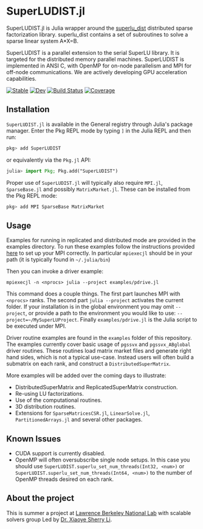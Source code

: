# SuperLUDIST.jl

SuperLUDIST.jl is Julia wrapper around the [superlu_dist](https://github.com/xiaoyeli/superlu_dist) distributed sparse factorization library. superlu_dist contains a set of subroutines to solve a sparse linear system A*X=B.

SuperLUDIST is a parallel extension to the serial SuperLU library. It is targeted for the distributed memory parallel machines. SuperLUDIST is implemented in ANSI C, with OpenMP for on-node parallelism and MPI for off-node communications. We are actively developing GPU acceleration capabilities.

[![Stable](https://img.shields.io/badge/docs-stable-blue.svg)](https://aa25desh.github.io/SuperLUDIST.jl/stable/)
[![Dev](https://img.shields.io/badge/docs-dev-blue.svg)](https://aa25desh.github.io/SuperLUDIST.jl/dev/)
[![Build Status](https://github.com/aa25desh/SuperLUDIST.jl/actions/workflows/CI.yml/badge.svg?branch=main)](https://github.com/aa25desh/SuperLUDIST.jl/actions/workflows/CI.yml?query=branch%3Amain)
[![Coverage](https://codecov.io/gh/aa25desh/SuperLUDIST.jl/branch/main/graph/badge.svg)](https://codecov.io/gh/aa25desh/SuperLUDIST.jl)


## Installation
`SuperLUDIST.jl` is available in the General registry through Julia's package manager. 
Enter the Pkg REPL mode by typing `]` in the Julia REPL and then run:
```julia
pkg> add SuperLUDIST
```

or equivalently via the `Pkg.jl` API:
```julia
julia> import Pkg; Pkg.add("SuperLUDIST")
```

Proper use of `SuperLUDIST.jl` will typically also require `MPI.jl`, `SparseBase.jl` and possibly `MatrixMarket.jl`. These can be installed from the Pkg REPL mode:
```julia
pkg> add MPI SparseBase MatrixMarket
```

## Usage
Examples for running in replicated and distributed mode are provided in the examples directory. To run these examples
follow the instructions provided [here](https://juliaparallel.org/MPI.jl/latest/configuration/) to set up your MPI correctly. In particular `mpiexecjl` should be in your path (it is typically found in `~/.julia/bin`)

Then you can invoke a driver example:
```
mpiexecjl -n <nprocs> julia --project examples/pdrive.jl
```

This command does a couple things. The first part launches MPI with `<nprocs>` ranks. The second part `julia --project` activates the current folder. If your installation is in the global environment you may omit `--project`, or provide a path to the environment you would like to use: `--project=~/MySuperLUProject`. Finally `examples/pdrive.jl` is the Julia script to be executed under MPI. 

Driver routine examples are found in the `examples` folder of this repository. The examples currently cover basic usage of `pgssvx` and `pgssvx_ABglobal` driver routines. These routines load matrix market files and generate right hand sides, which is not a typical use-case. Instead users will often build a submatrix on each rank, and construct a `DistributedSuperMatrix`.

More examples will be added over the coming days to illustrate:
- DistributedSuperMatrix and ReplicatedSuperMatrix construction.
- Re-using LU factorizations.
- Use of the computational routines.
- 3D distribution routines.
- Extensions for `SparseMatricesCSR.jl`, `LinearSolve.jl`, `PartitionedArrays.jl` and several other packages.

## Known Issues
- CUDA support is currently disabled.
- OpenMP will often oversubscribe single node setups. In this case you should use `SuperLUDIST.superlu_set_num_threads(Int32, <num>)` or `SuperLUDIST.superlu_set_num_threads(Int64, <num>)` to the number of OpenMP threads desired on each rank.

## About the project
This is summer a project at [Lawrence Berkeley National Lab](https://www.lbl.gov) with scalable solvers group Led by [Dr. Xiaoye Sherry Li](https://crd.lbl.gov/divisions/amcr/applied-mathematics-dept/scalable-solvers/members/staff-members/xiaoye-li/).
